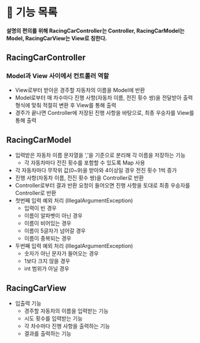 # 📝 기능 목록
#### 설명의 편의를 위해 RacingCarController는 Controller, RacingCarModel는 Model, RacingCarView는 View로 칭한다.

## RacingCarController

### Model과 View 사이에서 컨트롤러 역할

- View로부터 받아온 경주할 자동차의 이름을 Model에 반환
- Model로부터 매 차수마다 진행 사항(자동차 이름, 전진 횟수 쌍)을 전달받아 출력형식에 맞춰 적절히 변환 후 View를 통해 출력
- 경주가 끝나면 Controller에 저장된 진행 사항을 바탕으로, 최종 우승자를 View를 통해 출력

## RacingCarModel

- 입력받은 자동차 이름 문자열을 ','을 기준으로 분리해 각 이름을 저장하는 기능
  - 각 자동차마다 전진 횟수를 포함할 수 있도록 Map 사용
- 각 자동차마다 무작위 값(0~9)을 받아와 4이상일 경우 전진 횟수 1씩 증가
- 진행 사항(자동차 이름, 전진 횟수 쌍)을 Controller로 반환
- Controller로부터 결과 반환 요청이 들어오면 진행 사항을 토대로 최종 우승자를 Controller로 반환
- 첫번째 입력 예외 처리 (IllegalArgumentException)
    - 입력이 빈 경우
    - 이름이 알파벳이 아닌 경우
    - 이름이 비어있는 경우
    - 이름이 5글자가 넘어갈 경우
    - 이름이 중복되는 경우
- 두번째 입력 예외 처리 (IllegalArgumentException)
  - 숫자가 아닌 문자가 들어오는 경우
  - 1보다 크지 않을 경우
  - int 범위가 아닐 경우

## RacingCarView

- 입출력 기능
  - 경주할 자동차의 이름을 입력받는 기능
  - 시도 횟수를 입력받는 기능
  - 각 차수마다 진행 사항을 출력하는 기능
  - 결과를 출력하는 기능